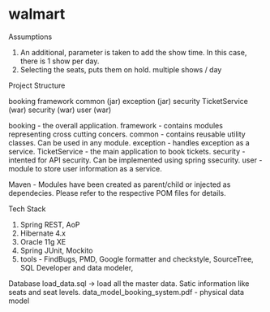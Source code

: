 # walmart

Assumptions
1. An additional, parameter is taken to add the show time. In this case, there is 1 show per day.
2. Selecting the seats, puts them on hold. 
multiple shows / day

Project Structure

booking
   framework
      common (jar)
      exception (jar)
   security
      TicketService (war)
      security (war)
      user (war)

booking - the overall application. 
framework - contains modules representing cross cutting concers.
common - contains reusable utility classes. Can be used in any module.
exception - handles exception as a service.
TicketService - the main application to book tickets.
security - intented for API security. Can be implemented using spring ssecurity.
user - module to store user information as a service.

Maven - 
Modules have been created as parent/child or injected as dependecies. Please refer to the respective POM files for details.

Tech Stack
1. Spring REST, AoP
2. Hibernate 4.x
3. Oracle 11g XE
4. Spring JUnit, Mockito
5. tools - FindBugs, PMD, Google formatter and checkstyle, SourceTree, SQL Developer and data modeler, 

Database
load_data.sql -> load all the master data. Satic information like seats and seat levels.
data_model_booking_system.pdf - physical data model